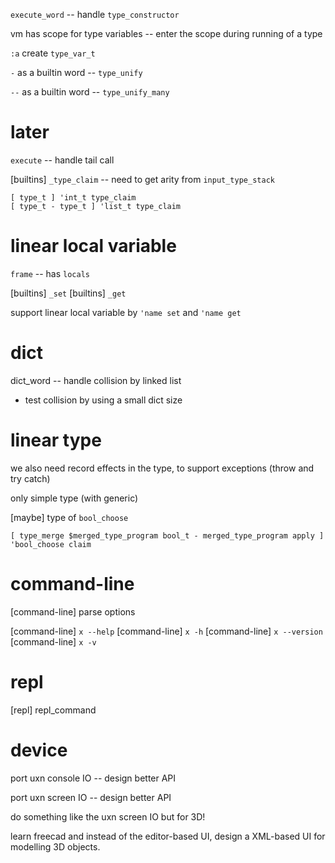`execute_word` -- handle `type_constructor`

vm has scope for type variables -- enter the scope during running of a type

`:a` create `type_var_t`

`-` as a builtin word -- `type_unify`

`--` as a builtin word -- `type_unify_many`

# later

`execute` -- handle tail call

[builtins] `_type_claim` -- need to get arity from `input_type_stack`

```
[ type_t ] 'int_t type_claim
[ type_t - type_t ] 'list_t type_claim
```

# linear local variable

`frame` -- has `locals`

[builtins] `_set`
[builtins] `_get`

support linear local variable by `'name set` and `'name get`

# dict

dict_word -- handle collision by linked list

- test collision by using a small dict size

# linear type

we also need record effects in the type, to support exceptions (throw and try catch)

only simple type (with generic)

[maybe] type of `bool_choose`

```
[ type_merge $merged_type_program bool_t - merged_type_program apply ] 'bool_choose claim
```

# command-line

[command-line] parse options

[command-line] `x --help`
[command-line] `x -h`
[command-line] `x --version`
[command-line] `x -v`

# repl

[repl] repl_command

# device

port uxn console IO -- design better API

port uxn screen IO -- design better API

do something like the uxn screen IO but for 3D!

learn freecad and instead of the editor-based UI,
design a XML-based UI for modelling 3D objects.

